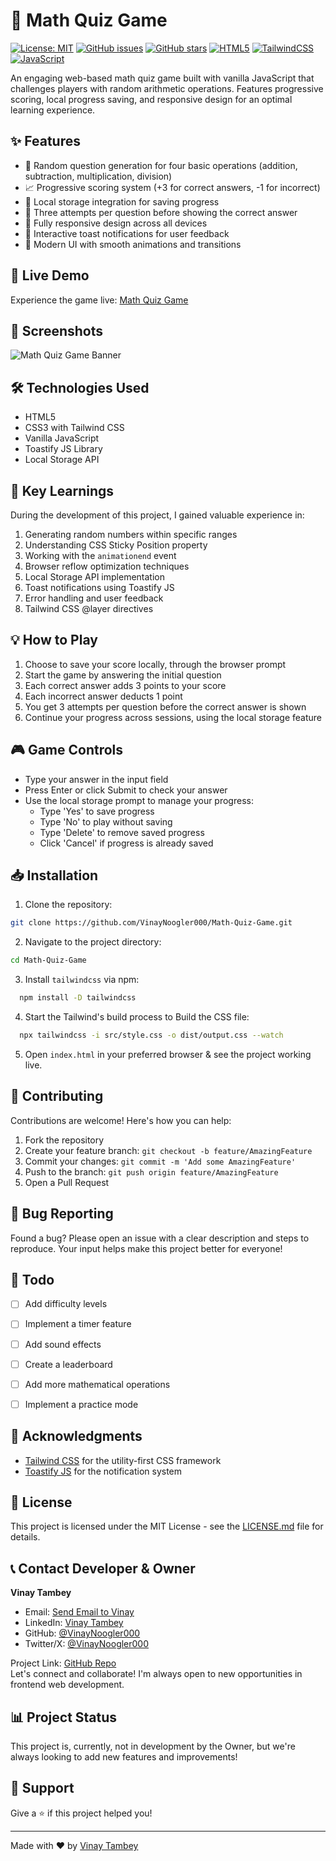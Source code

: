 # 🧮 Math Quiz Game

[![License: MIT](https://img.shields.io/badge/License-MIT-yellow.svg)](https://github.com/VinayNoogler000/Math-Quiz-Game/blob/main/LICENSE.txt)
[![GitHub issues](https://img.shields.io/github/issues/VinayNoogler000/Math-Quiz-Game)](https://github.com/VinayNoogler000/Math-Quiz-Game/issues)
[![GitHub stars](https://img.shields.io/github/stars/VinayNoogler000/Math-Quiz-Game)](https://github.com/VinayNoogler000/Math-Quiz-Game/stargazers)
[![HTML5](https://img.shields.io/badge/html5-%23E34F26.svg?style=for-the-badge&logo=html5&logoColor=white)](https://github.com/VinayNoogler000/Math-Quiz-Game/blob/main/src/index.html)
[![TailwindCSS](https://img.shields.io/badge/tailwindcss-%2338B2AC.svg?style=for-the-badge&logo=tailwind-css&logoColor=white)](https://github.com/VinayNoogler000/Math-Quiz-Game/blob/main/src/style.css)
[![JavaScript](https://img.shields.io/badge/javascript-%23323330.svg?style=for-the-badge&logo=javascript&logoColor=%23F7DF1E)](https://github.com/VinayNoogler000/Math-Quiz-Game/blob/main/src/app.js)

An engaging web-based math quiz game built with vanilla JavaScript that challenges players with random arithmetic operations. Features progressive scoring, local progress saving, and responsive design for an optimal learning experience.

## ✨ Features

- 🎲 Random question generation for four basic operations (addition, subtraction, multiplication, division)
- 📈 Progressive scoring system (+3 for correct answers, -1 for incorrect)
- 💾 Local storage integration for saving progress
- 🎯 Three attempts per question before showing the correct answer
- 📱 Fully responsive design across all devices
- 🔔 Interactive toast notifications for user feedback
- 🎨 Modern UI with smooth animations and transitions

## 🚀 Live Demo

Experience the game live: [Math Quiz Game](https://math-quiz-game-by-vinay-tambey.b-cdn.net/)

## 📸 Screenshots

![Math Quiz Game Banner](https://i.postimg.cc/YS5t7Lwk/Math-Quiz-Game.png)


## 🛠️ Technologies Used

- HTML5
- CSS3 with Tailwind CSS
- Vanilla JavaScript
- Toastify JS Library
- Local Storage API

## 🌟 Key Learnings

During the development of this project, I gained valuable experience in:

1. Generating random numbers within specific ranges
2. Understanding CSS Sticky Position property
3. Working with the `animationend` event
4. Browser reflow optimization techniques
5. Local Storage API implementation
6. Toast notifications using Toastify JS
7. Error handling and user feedback
8. Tailwind CSS @layer directives

## 💡 How to Play

1. Choose to save your score locally, through the browser prompt
2. Start the game by answering the initial question
3. Each correct answer adds 3 points to your score
4. Each incorrect answer deducts 1 point
5. You get 3 attempts per question before the correct answer is shown
6. Continue your progress across sessions, using the local storage feature

## 🎮 Game Controls

- Type your answer in the input field
- Press Enter or click Submit to check your answer
- Use the local storage prompt to manage your progress:
  - Type 'Yes' to save progress
  - Type 'No' to play without saving
  - Type 'Delete' to remove saved progress
  - Click 'Cancel' if progress is already saved

## 📥 Installation

1. Clone the repository:
```bash
git clone https://github.com/VinayNoogler000/Math-Quiz-Game.git
```

2. Navigate to the project directory:
```bash
cd Math-Quiz-Game
```

3. Install `tailwindcss` via npm:
```bash
  npm install -D tailwindcss
```

4. Start the Tailwind's build process to Build the CSS file:
```bash
  npx tailwindcss -i src/style.css -o dist/output.css --watch
```

5. Open `index.html` in your preferred browser & see the project working live.

## 🤝 Contributing

Contributions are welcome! Here's how you can help:

1. Fork the repository
2. Create your feature branch: `git checkout -b feature/AmazingFeature`
3. Commit your changes: `git commit -m 'Add some AmazingFeature'`
4. Push to the branch: `git push origin feature/AmazingFeature`
5. Open a Pull Request

## 🐛 Bug Reporting

Found a bug? Please open an issue with a clear description and steps to reproduce. Your input helps make this project better for everyone!

## 📝 Todo

- [ ] Add difficulty levels
- [ ] Implement a timer feature
- [ ] Add sound effects
- [ ] Create a leaderboard
- [ ] Add more mathematical operations
- [ ] Implement a practice mode


## 🙏 Acknowledgments

- [Tailwind CSS](https://tailwindcss.com/) for the utility-first CSS framework
- [Toastify JS](https://www.npmjs.com/package/toastify-js) for the notification system

## 🔑 License

This project is licensed under the MIT License - see the [LICENSE.md](https://github.com/VinayNoogler000/Math-Quiz-Game/blob/main/LICENSE.txt) file for details.

## 📞 Contact Developer & Owner

**Vinay Tambey**
- Email: [Send Email to Vinay](mailto:vinaytambey000@gmail.com)
- LinkedIn: [Vinay Tambey](https://www.linkedin.com/in/vinaytambey)
- GitHub: [@VinayNoogler000](https://github.com/VinayNoogler000)
- Twitter/X: [@VinayNoogler000](https://x.com/VinayNoogler000)
  
Project Link: [GitHub Repo](https://github.com/VinayNoogler000/Math-Quiz-Game)    
Let's connect and collaborate! I'm always open to new opportunities in frontend web development.

## 📊 Project Status

This project is, currently, not in development by the Owner, but we're always looking to add new features and improvements!

## 💼 Support

Give a ⭐️ if this project helped you!

---

Made with ❤️ by [Vinay Tambey](https://github.com/VinayNoogler000)
